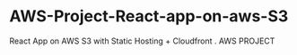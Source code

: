 # AWS-Project-React-app-on-aws-S3
React App on AWS S3 with Static Hosting + Cloudfront . AWS PROJECT
